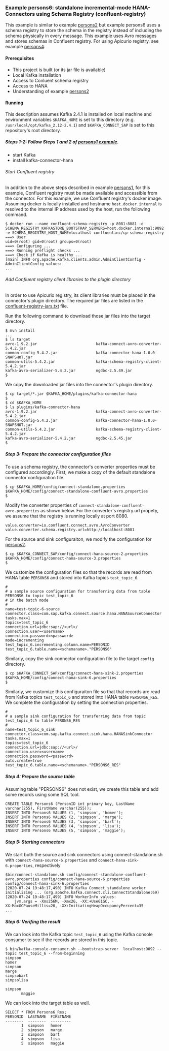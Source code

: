 ### Example persons6: standalone incremental-mode HANA-Connectors using Schema Registry (confluent-registry)

This example is similar to example [persons2](../persons2/README.md) but example persons6 uses a schema registry to store the schema in the registry instead of including the schema physically in every message. This example uses Avro messages and stores schemas in Confluent registry. For using Apicurio registry, see example [persons4](../persons4/README.md).

#### Prerequisites

- This project is built (or its jar file is available)
- Local Kafka installation
- Access to Conluent schema registry
- Access to HANA
- Understanding of example [persons2](../persons2/README.md)

#### Running

This description assumes Kafka 2.4.1 is installed on local machine and environment variables `$KAFKA_HOME` is set to this directory (e.g. `/usr/local/opt/kafka_2.12-2.4.1`) and `$KAFKA_CONNECT_SAP` is set to this repository's root directory.


##### Steps 1-2: Follow Steps 1 and 2 of [persons1 example](../persons1/README.md).

- start Kafka
- install kafka-connector-hana

###### Start Confluent registry

In addition to the above steps described in example [persons1](../persons1/README.md), for this example, Confluent registry must be made available and accessible from the connector. For this example, we use Confluent registry's docker image. Assuming docker is locally installed and hostname `host.docker.internal` is resolved to the internal IP address used by the host, run the following command.

```
$ docker run --name confluent-schema-registry -p 8081:8081 -e SCHEMA_REGISTRY_KAFKASTORE_BOOTSTRAP_SERVERS=host.docker.internal:9092 -e SCHEMA_REGISTRY_HOST_NAME=localhost confluentinc/cp-schema-registry  
===> User
uid=0(root) gid=0(root) groups=0(root)
===> Configuring ...
===> Running preflight checks ... 
===> Check if Kafka is healthy ...
[main] INFO org.apache.kafka.clients.admin.AdminClientConfig - AdminClientConfig values: 
...
```

###### Add Confluent registry client libraries to the plugin directory

In order to use Apicurio registry, its client libraries must be placed in the connector's plugin directory. The required jar files are listed in the [confluent-registry-jars.txt](./confluent-registry-jars.txt) file.

Run the following command to download those jar files into the target directory.

```
$ mvn install
...
$ ls target
avro-1.9.2.jar                          kafka-connect-avro-converter-5.4.2.jar
common-config-5.4.2.jar                 kafka-connector-hana-1.0.0-SNAPSHOT.jar
common-utils-5.4.2.jar                  kafka-schema-registry-client-5.4.2.jar
kafka-avro-serializer-5.4.2.jar         ngdbc-2.5.49.jar
$ 
```

We copy the downloaded jar files into the connector's plugin directory.

```
$ cp target/*.jar $KAFKA_HOME/plugins/kafka-connector-hana
$
$ cd $KAFKA_HOME
$ ls plugins/kafka-connector-hana
avro-1.9.2.jar                          kafka-connect-avro-converter-5.4.2.jar
common-config-5.4.2.jar                 kafka-connector-hana-1.0.0-SNAPSHOT.jar
common-utils-5.4.2.jar                  kafka-schema-registry-client-5.4.2.jar
kafka-avro-serializer-5.4.2.jar         ngdbc-2.5.45.jar
$ 
```

##### Step 3: Prepare the connector configuration files

To use a schema registry, the connector's converter properties must be configured accordingly. First, we make a copy of the default standalone connector configuration file.

```
$ cp $KAFKA_HOME/config/connect-standalone.properties $KAFKA_HOME/config/connect-standalone-confluent-avro.properties
$
```

Modify the converter properties of `connect-standalone-confluent-avro.properties` as shown below. For the converter's registry.url propety, we assume that the registry is running locally at port 8080.

```
value.converter=io.confluent.connect.avro.AvroConverter
value.converter.schema.registry.url=http://localhost:8081
```

For the source and sink configuraiton, we modify the configuration for [persons2](../persons2/README.md).

```
$ cp $KAFKA_CONNECT_SAP/config/connect-hana-source-2.properties $KAFKA_HOME/config/connect-hana-source-3.properties
$
```
We customize the configuration files so that the records are read from HANA table `PERSONS6` and stored into Kafka topics `test_topic_6`.

```
#
# a sample source configuration for transferring data from table PERSONS6 to topic test_topic_6
# in the batch mode
#
name=test-topic-6-source
connector.class=com.sap.kafka.connect.source.hana.HANASourceConnector
tasks.max=1
topics=test_topic_6
connection.url=jdbc:sap://<url>/
connection.user=<username>
connection.password=<password>
mode=incrementing
test_topic_6.incrementing.column.name=PERSONID
test_topic_6.table.name=<schemaname>."PERSONS6"
```

Similarly, copy the sink connector configuration file to the target `config` directory.

```
$ cp $KAFKA_CONNECT_SAP/config/connect-hana-sink-2.properties $KAFKA_HOME/config/connect-hana-sink-6.properties
$
```

Similarly, we customize this configuraiton file so that that records are read from Kafka topics `test_topic_6` and stored into HANA table `PERSONS6_RES`. We complete the configuration by setting the connection properties.

```
#
# a sample sink configuration for transferring data from topic test_topic_6 to table PERONS6_RES
#
name=test_topic_6_sink
connector.class=com.sap.kafka.connect.sink.hana.HANASinkConnector
tasks.max=1
topics=test_topic_6
connection.url=jdbc:sap://<url>/
connection.user=<username>
connection.password=<password>
auto.create=true
test_topic_6.table.name=<schemaname>."PERSONS6_RES"
```

##### Step 4: Prepare the source table

Assuming table "PERSONS6" does not exist, we create this table and add some records using some SQL tool.
```
CREATE TABLE Persons6 (PersonID int primary key, LastName varchar(255), FirstName varchar(255));
INSERT INTO Persons6 VALUES (1, 'simpson', 'homer');
INSERT INTO Persons6 VALUES (2, 'simpson', 'marge');
INSERT INTO Persons6 VALUES (3, 'simpson', 'bart');
INSERT INTO Persons6 VALUES (4, 'simpson', 'lisa');
INSERT INTO Persons6 VALUES (5, 'simpson', 'maggie');
```

##### Step 5: Starting connectors

We start both the source and sink connectors using connect-standalone.sh with `connect-hana-source-6.properties` and `connect-hana-sink-6.properties`, respectively

```
$bin/connect-standalone.sh config/connect-standalone-confluent-avro.properties config/connect-hana-source-6.properties config/connect-hana-sink-6.properties
[2020-07-24 19:48:17,490] INFO Kafka Connect standalone worker initializing ... (org.apache.kafka.connect.cli.ConnectStandalone:69)
[2020-07-24 19:48:17,499] INFO WorkerInfo values: 
	jvm.args = -Xms256M, -Xmx2G, -XX:+UseG1GC, -XX:MaxGCPauseMillis=20, -XX:InitiatingHeapOccupancyPercent=35
...
```

##### Step 6: Verifing the result

We can look into the Kafka topic `test_topic_6` using the Kafka console consumer to see if the records are stored in this topic.

```
$ bin/kafka-console-consumer.sh --bootstrap-server  localhost:9092 --topic test_topic_6 --from-beginning
simpson
homer
simpson
marge
simpsobart
simpsolisa

simpson
       maggie
```

We can look into the target table as well.

```
SELECT * FROM Persons6_Res;
PERSONID  LASTNAME  FIRSTNAME
--------  --------  ---------
       1  simpson   homer    
       2  simpson   marge    
       3  simpson   bart     
       4  simpson   lisa     
       5  simpson   maggie
```